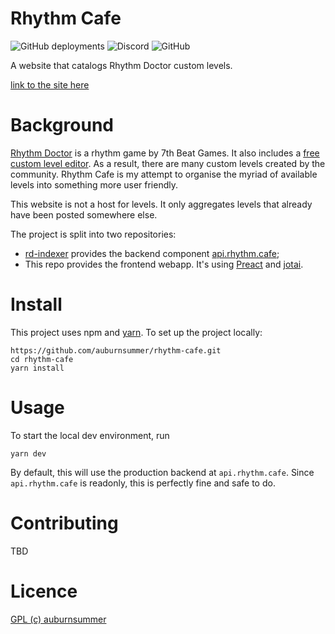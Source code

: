 # Rhythm Cafe

![GitHub deployments](https://img.shields.io/github/deployments/auburnsummer/rhythm-cafe/production?label=vercel)
![Discord](https://img.shields.io/discord/296802696243970049)
![GitHub](https://img.shields.io/github/license/auburnsummer/rhythm-cafe)

A website that catalogs Rhythm Doctor custom levels.

[link to the site here](https://rhythm.cafe)

# Background

[Rhythm Doctor](https://rhythmdr.com) is a rhythm game by 7th Beat Games. It also
includes a [free custom level editor][1]. As a result, there are many custom levels
created by the community. Rhythm Cafe is my attempt to organise the myriad of
available levels into something more user friendly.

This website is not a host for levels. It only aggregates levels that already have
been posted somewhere else.

[1]: https://giacomopc.itch.io/rdle

The project is split into two repositories:

 - [rd-indexer](https://github.com/auburnsummer/rd-indexer) provides the backend
   component [api.rhythm.cafe](https://api.rhythm.cafe);
 - This repo provides the frontend webapp. It's using [Preact](https://preactjs.com/)
   and [jotai](https://jotai.org/).

# Install

This project uses npm and [yarn](https://yarnpkg.com). To set up the project
locally:

```
https://github.com/auburnsummer/rhythm-cafe.git
cd rhythm-cafe
yarn install
```

# Usage

To start the local dev environment, run

```
yarn dev
```

By default, this will use the production backend at `api.rhythm.cafe`. Since
`api.rhythm.cafe` is readonly, this is perfectly fine and safe to do.


# Contributing

TBD


# Licence

[GPL (c) auburnsummer](./LICENSE)